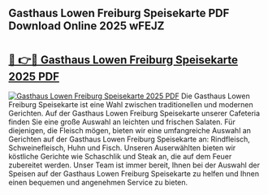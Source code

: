 ## Gasthaus Lowen Freiburg Speisekarte PDF Download Online 2025 wFEJZ

# <h2><a href="http://gc95w4.nevu.top/?p=Gasthaus+Lowen+Freiburg+Speisekarte">🔗 👉🔴 Gasthaus Lowen Freiburg Speisekarte 2025 PDF</a></h2>

[![Gasthaus Lowen Freiburg Speisekarte 2025 PDF](https://i.imgur.com/dBaPXMq.png)](http://gc95w4.nevu.top/?p=Gasthaus+Lowen+Freiburg+Speisekarte)
Die Gasthaus Lowen Freiburg Speisekarte ist eine Wahl zwischen traditionellen und modernen Gerichten. Auf der Gasthaus Lowen Freiburg Speisekarte unserer Cafeteria finden Sie eine große Auswahl an leichten und frischen Salaten. Für diejenigen, die Fleisch mögen, bieten wir eine umfangreiche Auswahl an Gerichten auf der Gasthaus Lowen Freiburg Speisekarte an: Rindfleisch, Schweinefleisch, Huhn und Fisch. Unseren Auserwählten bieten wir köstliche Gerichte wie Schaschlik und Steak an, die auf dem Feuer zubereitet werden. Unser Team ist immer bereit, Ihnen bei der Auswahl der Speisen auf der Gasthaus Lowen Freiburg Speisekarte zu helfen und Ihnen einen bequemen und angenehmen Service zu bieten.

